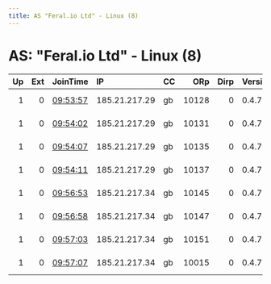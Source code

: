 ```yaml
---
title: AS "Feral.io Ltd" - Linux (8)
---
```


# AS: "Feral.io Ltd" - Linux (8)

|   Up |   Ext | JoinTime                                                                                              | IP            | CC   |   ORp |   Dirp | Version   | Contact                   | Nickname     |   eFamMembers |
|-----:|------:|:------------------------------------------------------------------------------------------------------|:--------------|:-----|------:|-------:|:----------|:--------------------------|:-------------|--------------:|
|    1 |     0 | [09:53:57](https://nusenu.github.io/OrNetStats/w/relay/14313174C360A3012C4F7A9EABE552C33CE4F306.html) | 185.21.217.29 | gb   | 10128 |      0 | 0.4.7.13  | url:relayon.org proof:uri | SofiaLamb    |           169 |
|    1 |     0 | [09:54:02](https://nusenu.github.io/OrNetStats/w/relay/01F2BF8CBD0BA82B5354D01BE4AF249C2C73B038.html) | 185.21.217.29 | gb   | 10131 |      0 | 0.4.7.13  | url:relayon.org proof:uri | SofiaLamb    |           169 |
|    1 |     0 | [09:54:07](https://nusenu.github.io/OrNetStats/w/relay/2C2B308B97B5FF357C42B3F71AAA96F709C28D93.html) | 185.21.217.29 | gb   | 10135 |      0 | 0.4.7.13  | url:relayon.org proof:uri | SofiaLamb    |           169 |
|    1 |     0 | [09:54:11](https://nusenu.github.io/OrNetStats/w/relay/68725D51274977209AB1ACFA552064E20754EC40.html) | 185.21.217.29 | gb   | 10137 |      0 | 0.4.7.13  | url:relayon.org proof:uri | SofiaLamb    |           169 |
|    1 |     0 | [09:56:53](https://nusenu.github.io/OrNetStats/w/relay/41C5E9CB0A09308C5FE83EC77CC5FC012CA69C7D.html) | 185.21.217.34 | gb   | 10145 |      0 | 0.4.7.13  | url:relayon.org proof:uri | SubjectDelta |           169 |
|    1 |     0 | [09:56:58](https://nusenu.github.io/OrNetStats/w/relay/83873189EF4EF07B9B2B382C5E126B191B8CA4AA.html) | 185.21.217.34 | gb   | 10147 |      0 | 0.4.7.13  | url:relayon.org proof:uri | SubjectDelta |           169 |
|    1 |     0 | [09:57:03](https://nusenu.github.io/OrNetStats/w/relay/819374FFCB0184491FC1B3A8C7745C4D5ABFEDEC.html) | 185.21.217.34 | gb   | 10151 |      0 | 0.4.7.13  | url:relayon.org proof:uri | SubjectDelta |           169 |
|    1 |     0 | [09:57:07](https://nusenu.github.io/OrNetStats/w/relay/132F529D2860B0DD4E7C272ED23DFE7E2FDEE2A3.html) | 185.21.217.34 | gb   | 10015 |      0 | 0.4.7.13  | url:relayon.org proof:uri | SubjectDelta |           169 |
